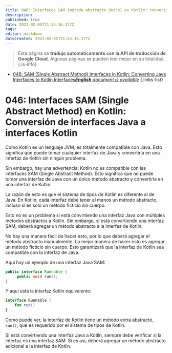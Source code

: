 ```yaml
---
title: 046: Interfaces SAM (método abstracto único) en Kotlin: conversión de interfaces Java a interfaces Kotlin
description: 
published: true
date: 2023-02-05T21:55:16.377Z
tags: 
editor: markdown
dateCreated: 2023-02-05T21:55:16.377Z
---
```


> Esta página se **tradujo automáticamente con la API de traducción de Google Cloud**.
Algunas páginas se pueden leer mejor en su totalidad.{.is-info}



- [046: SAM (Single Abstract Method) Interfaces in Kotlin: Converting Java Interfaces to Kotlin Interfaces***English** document is available*](/en/Knowledge-base/Kotlin/Learning/046-sam-single-abstract-method-interfaces-in-kotlin-converting-java-interfaces-to-kotlin-interfaces)
{.links-list}


# 046: Interfaces SAM (Single Abstract Method) en Kotlin: Conversión de interfaces Java a interfaces Kotlin

Como Kotlin es un lenguaje JVM, es totalmente compatible con Java. Esto significa que puede tomar cualquier interfaz de Java y convertirla en una interfaz de Kotlin sin ningún problema.

Sin embargo, hay una advertencia: Kotlin no es compatible con las interfaces SAM (Single Abstract Method). Esto significa que no puede tomar una interfaz de Java con un único método abstracto y convertirla en una interfaz de Kotlin.

La razón de esto es que el sistema de tipos de Kotlin es diferente al de Java. En Kotlin, cada interfaz debe tener al menos un método abstracto, incluso si es solo un método ficticio sin cuerpo.

Esto no es un problema si está convirtiendo una interfaz Java con múltiples métodos abstractos a Kotlin. Sin embargo, si está convirtiendo una interfaz SAM, deberá agregar un método abstracto a la interfaz de Kotlin.

No hay una manera fácil de hacer esto, por lo que deberá agregar el método abstracto manualmente. La mejor manera de hacer esto es agregar un método ficticio sin cuerpo. Esto garantizará que la interfaz de Kotlin sea compatible con la interfaz de Java.

Aquí hay un ejemplo de una interfaz Java SAM:

```java
public interface Runnable {
     public void run();
}
```

Y aquí está la interfaz Kotlin equivalente:

```kotlin
interface Runnable {
    fun run()
}
```

Como puede ver, la interfaz de Kotlin tiene un método extra abstracto, ```run()```, que es requerido por el sistema de tipos de Kotlin.

Si está convirtiendo una interfaz Java a Kotlin, siempre debe verificar si la interfaz es una interfaz SAM. Si es así, deberá agregar un método abstracto adicional a la interfaz de Kotlin.